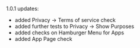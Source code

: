 1.0.1 updates:
- added Privacy -> Terms of service check
- added further tests to Privacy -> Show Purposes
- added checks on Hamburger Menu for Apps
- added App Page check

